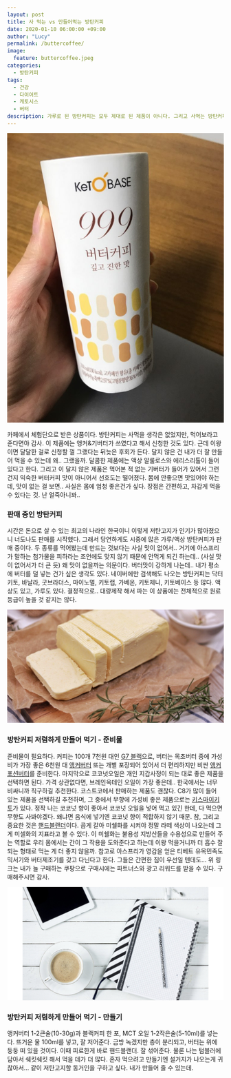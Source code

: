 ```yaml
---
layout: post
title: 사 먹는 vs 만들어먹는 방탄커피
date: 2020-01-10 06:00:00 +09:00
author: "Lucy"
permalink: /buttercoffee/
image:
  feature: buttercoffee.jpeg
categories:
  - 방탄커피
tags:
  - 건강
  - 다이어트
  - 케토시스
  - 버터
description: 가루로 된 방탄커피는 모두 제대로 된 제품이 아니다. 그리고 사먹는 방탄커피 중에도 제대로 된 제품이 없다고 알고 있었는데, 저탄고지 카페에서 적극적으로 마케팅 하는 걸 허락할 걸 보면 생각이 많아진다. 아스프리가 말하는 건 그런 커피가 아닐텐데 하는 생각. 왜냐면 판매 제품에는 유화제가 들어 있기 때문이다. 
---
```




![키토베이스 방탄커피](/img/post/02/buttercoffee-2.jpeg)

카페에서 체험단으로 받은 상품이다. 방탄커피는 사먹을 생각은 없었지만, 먹어보라고 준다면야 감사. 이 제품에는 앵커&기버터가 쓰였다고 해서 신청한 것도 있다. 근데 이왕이면 달달한 걸로 신청할 껄 그랬다는 뒤늦은 후회가 든다. 달지 않은 건 내가 더 잘 만들어 먹을 수 있는데 왜.. 그랬을까. 달콤한 제품에는 액상 알룰로스와 에리스리톨이 들어 있다고 한다. 그리고 이 달지 않은 제품은 먹어본 적 없는 기버터가 들어가 있어서 그런건지 익숙한 버터커피 맛이 아니어서 선호도는 떨어졌다. 몸에 안좋으면 맛있어야 하는데, 맛이 없는 걸 보면.. 사실은 몸에 엄청 좋은건가 싶다. 장점은 간편하고, 차갑게 먹을 수 있다는 것. 난 얼죽아니꽈.. 





### 판매 중인 방탄커피

시간은 돈으로 살 수 있는 최고의 나라인 한국이니 이렇게 저탄고지가 인기가 많아졌으니 너도나도 판매를 시작했다. 그래서 당연하게도 시중에 많은 가루/액상 방탄커피가 판매 중이다. 두 종류를 먹어봤는데 만드는 것보다는 사실 맛이 없어서.. 거기에 아스프리가 말하는 첨가물을 피하라는 조언에도 맞지 않기 때문에 안먹게 되긴 하는데.. (사실 맛이 없어서가 더 큰 듯) 왜 맛이 없을까는 의문이다. 버터맛이 강하게 나는데.. 내가 평소에 버터를 덜 넣는 건가 싶은 생각도 있다. 네이버에만 검색해도 나오는 방탄커피는 닥터키토, 바날라, 굿브라더스,  마이노멀, 키토랩, 가베온, 키토제니, 키토베이스 등 많다. 액상도 있고, 가루도 있다. 결정적으로.. 대량제작 해서 파는 이 상품에는 전체적으로 원료등급이 높을 것 같지는 않다. 





![방탄커피만들기](/img/post/02/buttercoffee-6.jpeg)

### 방탄커피 저렴하게 만들어 먹기 - 준비물

준비물이 필요하다. 커피는 100개 7천원 대인 [G7 블랙](https://coupa.ng/bmdTM6)으로, 버터는 목초버터 중에 가성비가 가장 좋은 6천원 대 [앵커버터](https://coupa.ng/bmdTc7) 또는 개별 포장되어 있어서 더 편리하지만 비싼 [앵커포션버터](https://coupa.ng/bmdTx5)를 준비한다. 마지막으로 코코넛오일은 개인 지갑사정이 되는 대로 좋은 제품을 선택하면 된다. 가격 상관없다면, 브레인옥테인 오일이 가장 좋은데.. 한국에서는 너무 비싸니까 직구하길 추천한다. 코스트코에서 판매하는 제품도 괜찮다. C8가 많이 들어 있는 제품을 선택하길 추천하며, 그 중에서 무향에 가성비 좋은 제품으로는 [키스마이키토](https://coupa.ng/bmdVOA)가 있다. 정작 나는 코코넛 향이 좋아서 코코넛 오일을 넣어 먹고 있긴 한데, 다 먹으면 무향도 사봐야겠다. 왜냐면 음식에 넣기엔 코코넛 향이 적합하지 않기 때문. 참, 그리고 중요한 것은 [핸드블랜더](https://coupa.ng/bmdYjK)이다. 곱게 갈아 미쉘화를 시켜야 정말 라떼 색상이 나오는데 그게 미셀화의 지표라고 볼 수 있다. 이 미쉘화는 불용성 지방산들을 수용성으로 만들어 주는 역할로 우리 몸에서는 간이 그 작용을 도와준다고 하는데 이왕 먹을거니까 더 흡수 잘 되는 형태로 먹는 게 더 좋지 않을까. 참고로 아스프리가 영감을 얻은 티베트 유목민족도 믹서기와 버터제조기를 갖고 다닌다고 한다. 그들은 간편한 짐이 우선일 텐데도... 위 링크는 내가 늘 구매하는 쿠팡으로 구매시에는 파트너스와 광고 리워드를 받을 수 있다. 구매해주시면 감사. 





![방탄커피만들기](/img/post/02/buttercoffee-7.jpeg)

### 방탄커피 저렴하게 만들어 먹기 - 만들기

앵커버터 1-2큰술(10-30g)과 블랙커피 한 포, MCT 오일 1-2작은술(5-10ml)를 넣는다. 뜨거운 물 100ml를 넣고, 잘 저어준다. 금방 녹겠지만 층이 분리되고, 버터는 위에 둥둥 떠 있을 것이다. 이때 피료한게 바로 핸드블랜더. 잘 섞어준다. 물론 나는 텀블러에 담아서 쉐킷쉐킷 해서 먹을 데가 더 많다. 혼자 먹으려고 만들기엔 설거지가 나오는게 귀찮아서... 같이 저탄고지할 동거인을 구하고 싶다. 내가 만들어 줄 수 있는데. 

